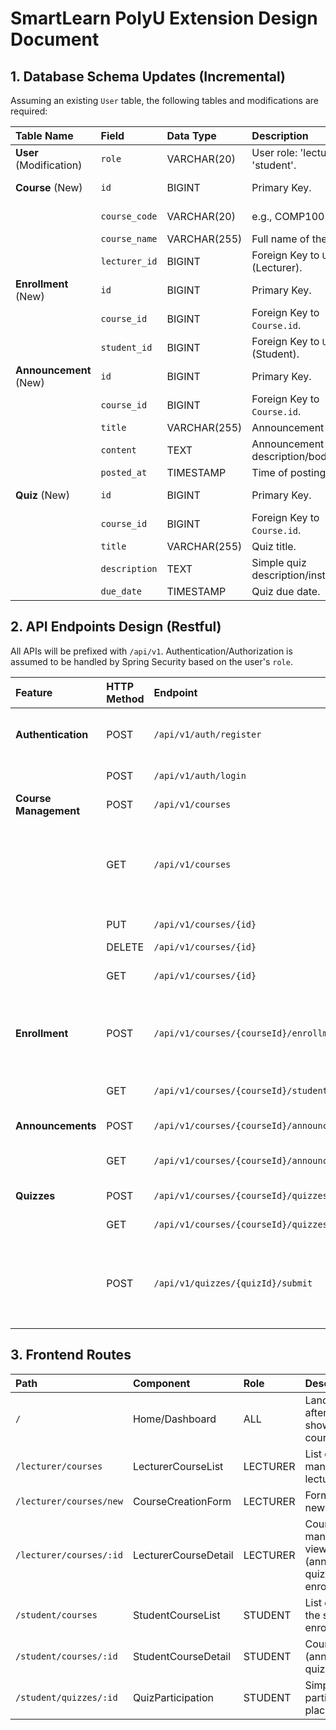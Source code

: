 # SmartLearn PolyU Extension Design Document

## 1. Database Schema Updates (Incremental)

Assuming an existing `User` table, the following tables and modifications are required:

| Table Name | Field | Data Type | Description | Constraints |
| :--- | :--- | :--- | :--- | :--- |
| **User** (Modification) | `role` | VARCHAR(20) | User role: 'lecturer' or 'student'. | NOT NULL |
| **Course** (New) | `id` | BIGINT | Primary Key. | PK, AUTO_INCREMENT |
| | `course_code` | VARCHAR(20) | e.g., COMP1001 | UNIQUE, NOT NULL |
| | `course_name` | VARCHAR(255) | Full name of the course. | NOT NULL |
| | `lecturer_id` | BIGINT | Foreign Key to `User.id` (Lecturer). | FK (User.id), NOT NULL |
| **Enrollment** (New) | `id` | BIGINT | Primary Key. | PK, AUTO_INCREMENT |
| | `course_id` | BIGINT | Foreign Key to `Course.id`. | FK (Course.id), NOT NULL |
| | `student_id` | BIGINT | Foreign Key to `User.id` (Student). | FK (User.id), NOT NULL |
| **Announcement** (New) | `id` | BIGINT | Primary Key. | PK, AUTO_INCREMENT |
| | `course_id` | BIGINT | Foreign Key to `Course.id`. | FK (Course.id), NOT NULL |
| | `title` | VARCHAR(255) | Announcement title. | NOT NULL |
| | `content` | TEXT | Announcement description/body. | NOT NULL |
| | `posted_at` | TIMESTAMP | Time of posting. | NOT NULL |
| **Quiz** (New) | `id` | BIGINT | Primary Key. | PK, AUTO_INCREMENT |
| | `course_id` | BIGINT | Foreign Key to `Course.id`. | FK (Course.id), NOT NULL |
| | `title` | VARCHAR(255) | Quiz title. | NOT NULL |
| | `description` | TEXT | Simple quiz description/instructions. | NOT NULL |
| | `due_date` | TIMESTAMP | Quiz due date. | Optional |

## 2. API Endpoints Design (Restful)

All APIs will be prefixed with `/api/v1`. Authentication/Authorization is assumed to be handled by Spring Security based on the user's `role`.

| Feature | HTTP Method | Endpoint | Description | Role |
| :--- | :--- | :--- | :--- | :--- |
| **Authentication** | POST | `/api/v1/auth/register` | Register a new user. Request body must include `role`. | ALL |
| | POST | `/api/v1/auth/login` | Login and receive a token. | ALL |
| **Course Management** | POST | `/api/v1/courses` | Create a new course. | LECTURER |
| | GET | `/api/v1/courses` | Get all courses created by the lecturer (LECTURER) or all enrolled courses (STUDENT). | ALL |
| | PUT | `/api/v1/courses/{id}` | Update course details. | LECTURER |
| | DELETE | `/api/v1/courses/{id}` | Delete a course. | LECTURER |
| | GET | `/api/v1/courses/{id}` | Get a specific course's details. | ALL |
| **Enrollment** | POST | `/api/v1/courses/{courseId}/enrollments` | Import students by ID list. Request body: `{"student_ids": ["S1234567", "S7654321"]}`. | LECTURER |
| | GET | `/api/v1/courses/{courseId}/students` | Get list of enrolled students. | LECTURER |
| **Announcements** | POST | `/api/v1/courses/{courseId}/announcements` | Post a new announcement. | LECTURER |
| | GET | `/api/v1/courses/{courseId}/announcements` | View all announcements for a course. | ALL |
| **Quizzes** | POST | `/api/v1/courses/{courseId}/quizzes` | Create a new quiz. | LECTURER |
| | GET | `/api/v1/courses/{courseId}/quizzes` | View all quizzes for a course. | ALL |
| | POST | `/api/v1/quizzes/{quizId}/submit` | Simple placeholder for quiz participation. Request body: `{"status": "completed"}`. | STUDENT |

## 3. Frontend Routes

| Path | Component | Role | Description |
| :--- | :--- | :--- | :--- |
| `/` | Home/Dashboard | ALL | Landing page after login, showing relevant courses. |
| `/lecturer/courses` | LecturerCourseList | LECTURER | List of courses managed by the lecturer. |
| `/lecturer/courses/new` | CourseCreationForm | LECTURER | Form to create a new course. |
| `/lecturer/courses/:id` | LecturerCourseDetail | LECTURER | Course management view (announcements, quizzes, enrollment). |
| `/student/courses` | StudentCourseList | STUDENT | List of courses the student is enrolled in. |
| `/student/courses/:id` | StudentCourseDetail | STUDENT | Course view (announcements, quizzes). |
| `/student/quizzes/:id` | QuizParticipation | STUDENT | Simple quiz participation placeholder. |
